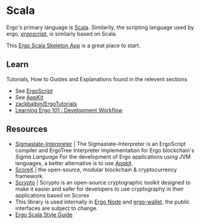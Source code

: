 # Scala

Ergo's primary language is [Scala](https://www.udemy.com/course/rock-the-jvm-scala-for-beginners/). Similarily, the scripting language used by ergo, *[ergoscript](/docs/dev/lib/ergoscript.md)*, is similarly based on Scala.

This [Ergo Scala Skeleton App](https://github.com/dav009/ergo-scala-skeleton-app) is a great place to start. 



## Learn

Tutorials, How to Guides and Explanations found in the relevent sections

- See [ErgoScript](../lib/ergoscript.md/)
- See [AppKit](../lib/back-end.md/#Appkit)
- [zackbalbin/ErgoTutorials](https://github.com/zackbalbin/ErgoTutorials)
- [Learning Ergo 101 : Development Workflow](https://blog.cryptostars.is/learning-ergo-101-development-workflow-aa17dd63ef6)


## Resources

- [Sigmastate-Interpreter](https://github.com/ScorexFoundation/sigmastate-interpreter) | The Sigmastate-Interpreter is an ErgoScript compiler and ErgoTree Interpreter implementation for Ergo blockchain's *Sigma Language*  For the development of Ergo applications using JVM languages, a better alternative is to use [Appkit](#appkit).
- [ScoreX](https://github.com/scorexfoundation/scorex) | the open-source, modular blockchain & cryptocurrency framework.
- [Scrypto](https://github.com/input-output-hk/scrypto) | Scrypto is an open-source cryptographic toolkit designed to make it easier and safer for developers to use cryptography in their applications based on Scorex
- This library is used internally in [Ergo Node](https://github.com/ergoplatform/ergo) and [ergo-wallet](https://github.com/ergoplatform/ergo/tree/master/ergo-wallet), the public interfaces are subject to change.
- [Ergo Scala Style Guide](https://github.com/ergoplatform/ergo-scala-style-guide)


